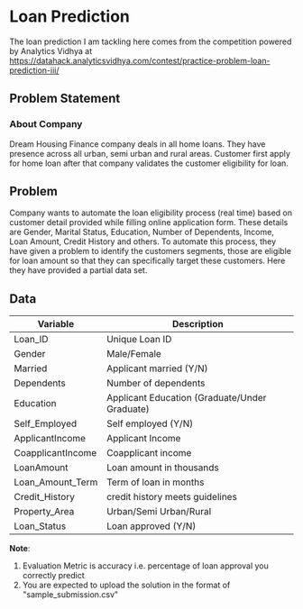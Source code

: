# Loan Prediction

The loan prediction I am tackling here comes from the competition powered by Analytics Vidhya at https://datahack.analyticsvidhya.com/contest/practice-problem-loan-prediction-iii/

## Problem Statement
### About Company
Dream Housing Finance company deals in all home loans. They have presence across all urban, semi urban and rural areas. Customer first apply for home loan after that company validates the customer eligibility for loan.

## Problem
Company wants to automate the loan eligibility process (real time) based on customer detail provided while filling online application form. These details are Gender, Marital Status, Education, Number of Dependents, Income, Loan Amount, Credit History and others. To automate this process, they have given a problem to identify the customers segments, those are eligible for loan amount so that they can specifically target these customers. Here they have provided a partial data set.

## Data
Variable | Description
----------|-------------
Loan_ID | Unique Loan ID
Gender | Male/Female
Married | Applicant married (Y/N)
Dependents | Number of dependents
Education | Applicant Education (Graduate/Under Graduate)
Self_Employed | Self employed (Y/N)
ApplicantIncome | Applicant Income
CoapplicantIncome | Coapplicant income
LoanAmount | Loan amount in thousands
Loan\_Amount\_Term | Term of loan in months
Credit_History | credit history meets guidelines
Property_Area | Urban/Semi Urban/Rural
Loan_Status | Loan approved (Y/N)

**Note**:
1. Evaluation Metric is accuracy i.e. percentage of loan approval you correctly predict
2. You are expected to upload the solution in the format of "sample_submission.csv"
